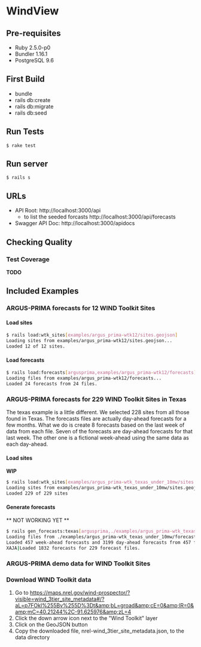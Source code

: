 # WindView

## Pre-requisites

  * Ruby 2.5.0-p0
  * Bundler 1.16.1
  * PostgreSQL 9.6

## First Build

  * bundle
  * rails db:create
  * rails db:migrate
  * rails db:seed

## Run Tests

```
$ rake test
```

## Run server

```
$ rails s
```

## URLs

  * API Root: http://localhost:3000/api
      * to list the seeded forcasts http://localhost:3000/api/forecasts
  * Swagger API Doc: http://localhost:3000/apidocs

## Checking Quality

### Test Coverage

**TODO**


## Included Examples

### ARGUS-PRIMA forecasts for 12 WIND Toolkit Sites

#### Load sites

```bash
$ rails load:wtk_sites[examples/argus_prima-wtk12/sites.geojson] 
Loading sites from examples/argus_prima-wtk12/sites.geojson...
Loaded 12 of 12 sites.
```

#### Load forecasts

```bash
$ rails load:forecasts[argusprima,examples/argus_prima-wtk12/forecasts]
Loading files from examples/argus_prima-wtk12/forecasts...
Loaded 24 forecasts from 24 files.
```

### ARGUS-PRIMA forecasts for 229 WIND Toolkit Sites in Texas

The texas example is a little different. We selected 228 sites from all those found in Texas. The
forecasts files are actually day-ahead forecasts for a few months. What we do is create 8 forecasts
based on the last week of data from each file. Seven of the forecasts are day-ahead forecasts for that last week.
The other one is a fictional week-ahead using the same data as each day-ahead.

#### Load sites

**WIP**

```bash
$ rails load:wtk_sites[examples/argus_prima-wtk_texas_under_10mw/sites.geojson] 
Loading sites from examples/argus_prima-wtk_texas_under_10mw/sites.geojson...
Loaded 229 of 229 sites
```

#### Generate forecasts

** NOT WORKING YET **
```bash
$ rails gen_forecasts:texas[argusprima,./examples/argus_prima-wtk_texas_under_10mw/forecasts]
Loading files from ./examples/argus_prima-wtk_texas_under_10mw/forecasts... 
Loaded 457 week-ahead forecasts and 3199 day-ahead forecasts from 457 files.
XAJA|Loaded 1832 forecasts for 229 forecast files.
```

### ARGUS-PRIMA demo data for WIND Toolkit Sites

### Download WIND Toolkit data

1. Go to https://maps.nrel.gov/wind-prospector/?visible=wind_3tier_site_metadata#/?aL=p7FOkl%255Bv%255D%3Dt&amp;bL=groad&amp;cE=0&amp;lR=0&amp;mC=40.21244%2C-91.625976&amp;zL=4
2. Click the down arrow icon next to the "Wind Toolkit" layer
3. Click on the GeoJSON button
4. Copy the downloaded file, nrel-wind_3tier_site_metadata.json, to the data directory
